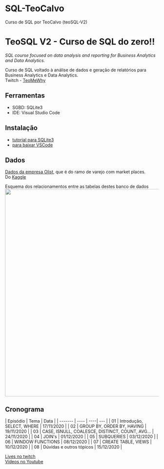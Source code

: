 # SQL-TeoCalvo
Curso de SQL por TeoCalvo (teoSQL-V2)

# TeoSQL V2 - Curso de SQL do zero!!

_SQL course focused on data analysis and reporting for Business Analytics and Data Analytics.</br>_

Curso de SQL voltado à análise de dados e geração de relatórios para Business Analytics e Data Analytics.</br>
Twitch - [TeoMeWhy](https://www.twitch.tv/teomewhy)

## Ferramentas
- SGBD: SQLite3
- IDE: Visual Studio Code

## Instalação
- [tutorial para SQLite3](https://www.servermania.com/kb/articles/install-sqlite/)</br>
- [para baixar VSCode](https://code.visualstudio.com/)

## Dados

[Dados da empresa Olist](https://drive.google.com/file/d/1QnH5Zs4d5_cxdClbjVAo-GfEgQTBNhEI/view?usp=sharing), que é do ramo de varejo com market places. </br>
Do [Kaggle](https://www.kaggle.com/olistbr/brazilian-ecommerce)

Esquema dos relacionamentos entre as tabelas destes banco de dados
<img src="https://i.imgur.com/HRhd2Y0.png" alt="" width="680">


## Cronograma

| Episódio | Tema | Data |
| ------- | ---- | ----| --- |
| 01 | Introdução, SELECT, WHERE | 17/11/2020 |
| 02 | GROUP BY, ORDER BY, HAVING | 19/11/2020 |
| 03 | CASE, ISNULL, COALESCE, DISTINCT, COUNT, AVG... | 24/11/2020 |
| 04 | JOIN's | 01/12/2020 |
| 05 | SUBQUERIES | 03/12/2020 |
| 06 | WINDOW FUNCTIONS | 08/12/2020 |
| 07 | CREATE TABLE, VIEWS | 10/12/2020 |
| 08 | Dúvidas e outros tópicos | 15/12/2020 |
</br>

[Lives no twitch](https://www.twitch.tv/teomewhy/videos)</br>
[Vídeos no Youtube](https://www.youtube.com/watch?v=PXftBr56Tow&list=PLvlkVRRKOYFQrPsRLU-53-No8c4e-RvHk)